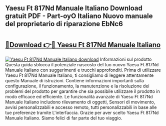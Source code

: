 ## Yaesu Ft 817Nd Manuale Italiano Download gratuit PDF - Part-oyO Italiano Nuovo manuale del proprietario di riparazione EbNc6

# <h2><a href="http://dfelv12.blite.top/?on=Yaesu+Ft+817Nd+Manuale+Italiano">🔗Download 👉🔴 Yaesu Ft 817Nd Manuale Italiano</a></h2>

[![Yaesu Ft 817Nd Manuale Italiano download](https://i.imgur.com/lujVjoI.png)](http://dfelv12.blite.top/?on=Yaesu+Ft+817Nd+Manuale+Italiano)
Informazioni sul prodotto Questa guida sblocca il potenziale nascosto del tuo nuovo Yaesu Ft 817Nd Manuale Italiano con suggerimenti e trucchi approfonditi. Prima di utilizzare Yaesu Ft 817Nd Manuale Italiano, ti consigliamo di leggere attentamente questo Manuale di istruzioni. Contiene informazioni importanti sulla configurazione, il funzionamento, la manutenzione e la risoluzione dei problemi del prodotto per garantire che sia possibile utilizzare il prodotto in modo efficace ed efficiente. Le funzionalità avanzate di Yaesu Ft 817Nd Manuale Italiano includono rilevamento di oggetti, Sensori di movimento, avvisi personalizzabili e accesso remoto, tutti personalizzabili in base alle tue preferenze tramite L'interfaccia. Grazie per aver scelto Yaesu Ft 817Nd Manuale Italiano. Siamo felici di far parte del tuo viaggio.
